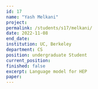 ```yaml
---
id: 17
name: "Yash Melkani"
project:
permalink: /students/s17/melkani/
date: 2022-11-08
end_date: 
institution: UC, Berkeley
department: CS
position: undergraduate Student
current_position: 
finished: false
excerpt: Language model for HEP
paper: 
---
```

